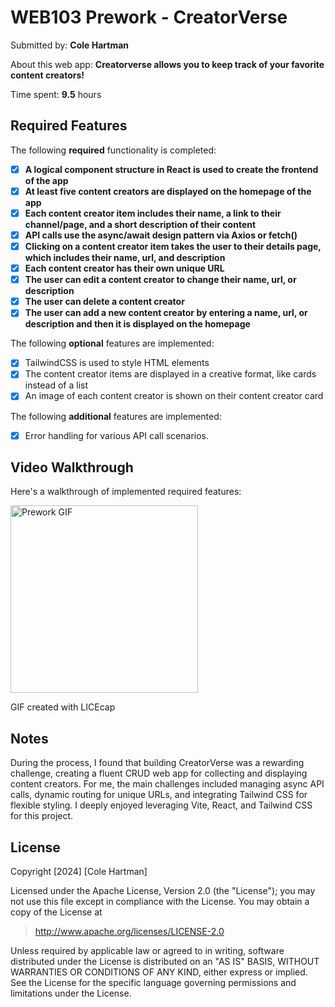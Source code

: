 # WEB103 Prework - CreatorVerse

Submitted by: **Cole Hartman**

About this web app: **Creatorverse allows you to keep track of your favorite content creators!**

Time spent: **9.5** hours

## Required Features

The following **required** functionality is completed:

<!-- 👉🏿👉🏿👉🏿 Make sure to check off completed functionality below -->

- [x] **A logical component structure in React is used to create the frontend of the app**
- [x] **At least five content creators are displayed on the homepage of the app**
- [x] **Each content creator item includes their name, a link to their channel/page, and a short description of their content**
- [x] **API calls use the async/await design pattern via Axios or fetch()**
- [x] **Clicking on a content creator item takes the user to their details page, which includes their name, url, and description**
- [x] **Each content creator has their own unique URL**
- [x] **The user can edit a content creator to change their name, url, or description**
- [x] **The user can delete a content creator**
- [x] **The user can add a new content creator by entering a name, url, or description and then it is displayed on the homepage**

The following **optional** features are implemented:

- [x] TailwindCSS is used to style HTML elements
- [x] The content creator items are displayed in a creative format, like cards instead of a list
- [x] An image of each content creator is shown on their content creator card

The following **additional** features are implemented:

- [x] Error handling for various API call scenarios.

## Video Walkthrough

Here's a walkthrough of implemented required features:

<img src="https://github.com/user-attachments/assets/af4b5044-43aa-43e1-bb25-9b3bbe58f5f8" alt="Prework GIF" style="height: 300px;">

GIF created with LICEcap

<!-- Recommended tools:
[Kap](https://getkap.co/) for macOS
[ScreenToGif](https://www.screentogif.com/) for Windows
[peek](https://github.com/phw/peek) for Linux. -->

## Notes

During the process, I found that building CreatorVerse was a rewarding challenge, creating a fluent CRUD web app for collecting and displaying content creators. For me, the main challenges included managing async API calls, dynamic routing for unique URLs, and integrating Tailwind CSS for flexible styling. I deeply enjoyed leveraging Vite, React, and Tailwind CSS for this project.

## License

Copyright [2024] [Cole Hartman]

Licensed under the Apache License, Version 2.0 (the "License"); you may not use this file except in compliance with the License. You may obtain a copy of the License at

> http://www.apache.org/licenses/LICENSE-2.0

Unless required by applicable law or agreed to in writing, software distributed under the License is distributed on an "AS IS" BASIS, WITHOUT WARRANTIES OR CONDITIONS OF ANY KIND, either express or implied. See the License for the specific language governing permissions and limitations under the License.
